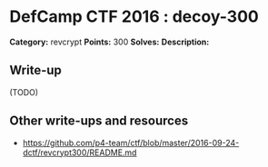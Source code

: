 # DefCamp CTF 2016 : decoy-300

**Category:** revcrypt
**Points:** 300
**Solves:**
**Description:**

> <no description>

## Write-up

(TODO)

## Other write-ups and resources

* https://github.com/p4-team/ctf/blob/master/2016-09-24-dctf/revcrypt300/README.md
